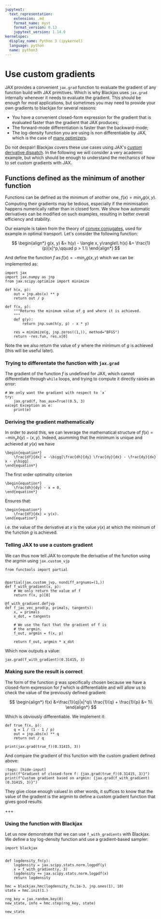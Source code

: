 ```yaml
---
jupytext:
  text_representation:
    extension: .md
    format_name: myst
    format_version: 0.13
    jupytext_version: 1.14.0
kernelspec:
  display_name: Python 3 (ipykernel)
  language: python
  name: python3
---
```


# Use custom gradients


JAX provides a convenient `jax.grad` function to evaluate the gradient of any function build with JAX primitives. Which is why Blackjax uses `jax.grad` internally whenever it needs to evaluate the gradient. This should be enough for most applications, but sometimes you may need to provide your own gradients to blackjax for several reasons:

- You have a convenient closed-form expression for the gradient that is evaluated faster than the gradient that JAX produces;
- The forward-mode differentiation is faster than the backward-mode;
- The log-density function you are using is non differentiable by JAX, which is the case of [many optimizers](https://github.com/google/jaxopt).

Do not despair! Blackjax covers these use cases using JAX's [custom derivative dispatch](https://jax.readthedocs.io/en/latest/notebooks/Custom_derivative_rules_for_Python_code.html). In the following we will consider a very academic example, but which should be enough to understand the mechanics of how to set custom gradients with JAX.

## Functions defined as the minimum of another function

Functions can be defined as the minimum of another one, $f(x) = min_{y} g(x,y)$. Computing their gradients may be tedious, especially if the minimisation happens numerically rather than in closed form. We show how automatic derivatives can be modified on such examples, resulting in better overall efficiency and stability.

Our example is taken from the theory of [convex conjugates](https://en.wikipedia.org/wiki/Convex_conjugate), used for example in optimal transport. Let's consider the following function:

$$
\begin{align*}
g(x, y) &= h(y) - \langle x, y\rangle\\
h(x) &= \frac{1}{p}|x|^p,\qquad p > 1.\\
\end{align*}
$$

And define the function $f$ as $f(x) = -min_y g(x, y)$ which we can be implemented as:

```{code-cell} python
import jax
import jax.numpy as jnp
from jax.scipy.optimize import minimize

def h(x, p):
    out = jnp.abs(x) ** p
    return out / p

def f(x, p):
    """Returns the minimum value of g and where it is achieved.
    """
    def g(y):
        return jnp.sum(h(y, p) - x * y)

    res = minimize(g, jnp.zeros((1,)), method="BFGS")
    return -res.fun, res.x[0]
```


Note the we also return the value of $y$ where the minimum of $g$ is achieved (this will be useful later).


### Trying to differentate the function with `jax.grad`

The gradient of the function $f$ is undefined for JAX, which cannot differentiate through `while` loops, and trying to compute it directly raises an error:

```{code-cell} python
# We only want the gradient with respect to `x`
try:
    jax.grad(f, has_aux=True)(0.5, 3)
except Exception as e:
    print(e)
```

### Deriving the gradient mathematically

In order to avoid this, we can leverage the mathematical structure of $f(x) = -\min_y h(y) - \langle x, y\rangle$. Indeed, asumming that the minimum is unique and achieved at $y(x)$ we have

```{math}
\begin{equation*}
    \frac{df}{dx} = -\bigg[\frac{dh}{dy} \frac{dy}{dx} - \frac{dy}{dx} x - y\bigg]
\end{equation*}
```

The first order optimality criterion

```{math}
\begin{equation*}
    \frac{dh}{dy} - x = 0,
\end{equation*}
```

Ensures that:

```{math}
\begin{equation*}
    \frac{df}{dx} = y(x).
\end{equation*}
```

i.e. the value of the derivative at $x$ is the value $y(x)$ at which the minimum of the function $g$ is achieved.


### Telling JAX to use a custom gradient

We can thus now tell JAX to compute the derivative of the function using the argmin using `jax.custom_vjp`

```{code-cell} python
from functools import partial


@partial(jax.custom_jvp, nondiff_argnums=(1,))
def f_with_gradient(x, p):
    # We only return the value of f
    return f(x, p)[0]

@f_with_gradient.defjvp
def f_jac_vec_prod(p, primals, tangents):
    x, = primals
    x_dot, = tangents

    # We use the fact that the gradient of f is
    # the argmin.
    f_out, argmin = f(x, p)

    return f_out, argmin * x_dot
```

Which now outputs a value:

```{code-cell} python
jax.grad(f_with_gradient)(0.31415, 3)
```

### Making sure the result is correct

The form of the function $g$ was specifically chosen because we have a closed-form expression for $f$ which is differentiable and will allow us to check the value of the previously defined gradient:

$$
\begin{align*}
f(x) &=\frac{1}{q}|x|^q\\
\frac{1}{q} + \frac{1}{p} &= 1\\
\end{align*}
$$

Which is obviously differentiable. We implement it:

```{code-cell} python
def true_f(x, p):
    q = 1 / (1 - 1 / p)
    out = jnp.abs(x) ** q
    return out / q

print(jax.grad(true_f)(0.31415, 3))
```

And compare the gradient of this function with the custom gradient defined above:

```{code-cell} python
:tags: [hide-input]
print(f"Gradient of closed-form f: {jax.grad(true_f)(0.31415, 3)}")
print(f"Custom gradient based on argmin: {jax.grad(f_with_gradient)(0.31415, 3)}")
```

They give close enough values! In other words, it suffices to know that the value of the gradient is the argmin to define a custom gradient function that gives good results.

+++

### Using the function with Blackjax


Let us now demonstrate that we can use `f_with_gradients` with Blackjax. We define a toy log-density function and use a gradient-based sampler:

```{code-cell} python
import blackjax


def logdensity_fn(y):
    logdensity = jax.scipy.stats.norm.logpdf(y)
    x = f_with_gradient(y, 3)
    logdensity += jax.scipy.stats.norm.logpdf(x)
    return logdensity

hmc = blackjax.hmc(logdensity_fn,1e-3, jnp.ones(1), 10)
state = hmc.init(1.)

rng_key = jax.random.key(0)
new_state, info = hmc.step(rng_key, state)
```

```{code-cell} python
new_state
```
